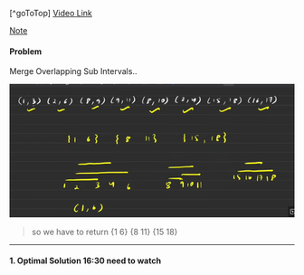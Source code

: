 [^goToTop]
[Video Link](https://www.youtube.com/watch?v=IexN60k62jo)


[Note]()

#### Problem

Merge Overlapping Sub Intervals..

![alt text](image-4.png)


> so we have to return  {1 6}  {8 11}  {15 18}  

---
#### 1. Optimal Solution 16:30 need to watch